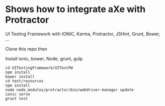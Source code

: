 # Shows how to integrate aXe with Protractor

UI Testing Framework with IONIC, Karma, Protractor, JSHint, Grunt, Bower, ...

Clone this repo then

Install ionic, bower, Node, grunt, gulp

```
cd UITestingFramework/UITestFW
npm install
bower install
cd test/resources
npm install
node node_modules/protractor/bin/webdriver-manager update
ionic serve
grunt test
```
